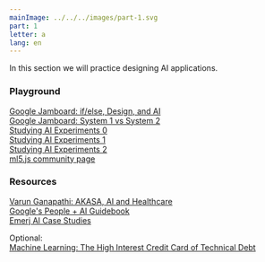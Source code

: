 ```yaml
---
mainImage: ../../../images/part-1.svg
part: 1
letter: a
lang: en
---
```


<div class="content">

In this section we will practice designing AI applications.

### Playground
[Google Jamboard: if/else, Design, and AI](https://jamboard.google.com/)<br>
[Google Jamboard: System 1 vs System 2](https://jamboard.google.com/)<br>
[Studying AI Experiments 0](https://trekhleb.dev/machine-learning-experiments/#/)<br>
[Studying AI Experiments 1](https://experiments.withgoogle.com/experiments)<br>
[Studying AI Experiments 2](https://artsandculture.google.com/)<br>
[ml5.js community page](https://ml5js.org/community/)<br>


### Resources
[Varun Ganapathi: AKASA, AI and Healthcare](https://thegradientpub.substack.com/p/varun-ganapathi-akasa-ai-and-healthcare#details)<br>
[Google's People + AI Guidebook](https://pair.withgoogle.com/guidebook/case-studies)<br>
[Emerj AI Case Studies](https://emerj.com/ai-case-studies/)<br>

Optional:<br>
[Machine Learning: The High Interest Credit Card of Technical Debt](https://research.google/pubs/pub43146/)<br>

</div>
